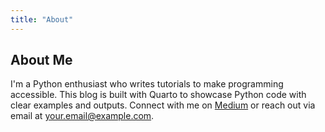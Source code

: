 ```yaml
---
title: "About"
---
```


## About Me

I'm a Python enthusiast who writes tutorials to make programming accessible. This blog is built with Quarto to showcase Python code with clear examples and outputs. Connect with me on [Medium](https://medium.com/@yourusername) or reach out via email at your.email@example.com.